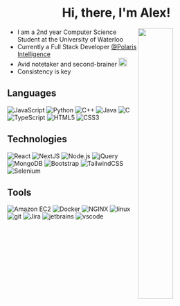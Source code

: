 <h1 align="center"> Hi, there, I'm Alex! </h1>
<img src="https://pbs.twimg.com/media/Fqk4zoBaYAAboPr?format=jpg&name=4096x4096" width="40%" align="right">
 
- I am a 2nd year Computer Science Student at the University of Waterloo
- Currently a Full Stack Developer [@Polaris Intelligence](https://www.polarisintelligence.com/)
- Avid notetaker and second-brainer <img src="https://styles.redditmedia.com/t5_2mz3dr/styles/communityIcon_l538j35ftd3b1.png" width="20" />
- Consistency is key

 <h2> Languages </h2>
 
   ![JavaScript](https://img.shields.io/static/v1?style=for-the-badge&message=JavaScript&color=222222&logo=JavaScript&logoColor=F7DF1E&label=)
   ![Python](https://img.shields.io/static/v1?style=for-the-badge&message=Python&color=3776AB&logo=Python&logoColor=FFFFFF&label=)
   ![C++](https://img.shields.io/badge/c%2B%2B-00599C?style=for-the-badge&logo=c%2B%2B&logoColor=white)
   ![Java](https://img.shields.io/badge/java-F80000?style=for-the-badge&logo=oracle&logoColor=white)
   ![C](https://img.shields.io/badge/c-A8B9CC?style=for-the-badge&logo=c&logoColor=black)
   ![TypeScript](https://img.shields.io/static/v1?style=for-the-badge&message=TypeScript&color=3178C6&logo=TypeScript&logoColor=FFFFFF&label=)
   ![HTML5](https://img.shields.io/static/v1?style=for-the-badge&message=HTML5&color=E34F26&logo=HTML5&logoColor=FFFFFF&label=)
   ![CSS3](https://img.shields.io/static/v1?style=for-the-badge&message=CSS3&color=1572B6&logo=CSS3&logoColor=FFFFFF&label=)


  <h2> Technologies </h2>
    
  ![React](https://img.shields.io/static/v1?style=for-the-badge&message=React&color=222222&logo=React&logoColor=61DAFB&label=)
  ![NextJS](https://img.shields.io/badge/next.js-000000?style=for-the-badge&logo=next.js&logoColor=white)
  ![Node.js](https://img.shields.io/static/v1?style=for-the-badge&message=Node.js&color=339933&logo=Node.js&logoColor=FFFFFF&label=)
  ![jQuery](https://img.shields.io/static/v1?style=for-the-badge&message=jQuery&color=0769AD&logo=jQuery&logoColor=FFFFFF&label=)
  ![MongoDB](https://img.shields.io/static/v1?style=for-the-badge&message=MongoDB&color=47A248&logo=MongoDB&logoColor=FFFFFF&label=)
  ![Bootstrap](https://img.shields.io/static/v1?style=for-the-badge&message=Bootstrap&color=7952B3&logo=Bootstrap&logoColor=FFFFFF&label=)
  ![TailwindCSS](https://img.shields.io/badge/tailwind%20css-06B6D4?style=for-the-badge&logo=tailwindcss&logoColor=white)
  ![Selenium](https://img.shields.io/static/v1?style=for-the-badge&message=Selenium&color=43B02A&logo=Selenium&logoColor=FFFFFF&label=)

  <h2> Tools </h2>
  
  ![Amazon EC2](https://img.shields.io/static/v1?style=for-the-badge&message=Amazon+EC2&color=222222&logo=Amazon+EC2&logoColor=FF9900&label=)
  ![Docker](https://img.shields.io/static/v1?style=for-the-badge&message=Docker&color=2496ED&logo=Docker&logoColor=FFFFFF&label=)
  ![NGINX](https://img.shields.io/static/v1?style=for-the-badge&message=NGINX&color=009639&logo=NGINX&logoColor=FFFFFF&label=)
  ![linux](https://img.shields.io/badge/-linux-FCC624?style=for-the-badge&logo=linux&logoColor=black)
  ![git](https://img.shields.io/badge/-git-F05032?style=for-the-badge&logo=git&logoColor=white)
  ![Jira](https://img.shields.io/static/v1?style=for-the-badge&message=Jira&color=0052CC&logo=Jira&logoColor=FFFFFF&label=)
  ![jetbrains](https://img.shields.io/badge/-jetbrains%20IDE-000000?style=for-the-badge&logo=jetbrains&logoColor=white)
  ![vscode](https://img.shields.io/badge/-vscode-007ACC?style=for-the-badge&logo=visual%20studio%20code&logoColor=white)
